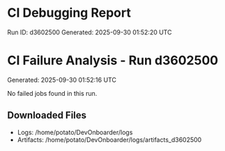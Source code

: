 # CI Debugging Report

Run ID: d3602500
Generated: 2025-09-30 01:52:20 UTC

# CI Failure Analysis - Run d3602500

Generated: 2025-09-30 01:52:16 UTC

No failed jobs found in this run.

## Downloaded Files

- Logs: /home/potato/DevOnboarder/logs
- Artifacts: /home/potato/DevOnboarder/logs/artifacts_d3602500
